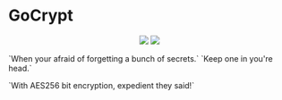 # GoCrypt
<p align="center">
<img style="float: center;" src="https://goreportcard.com/badge/github.com/TD4B/GoCrypt">
<img style="float: center;" src="https://img.shields.io/badge/License-MIT-yellow.svg">
<p>
`When your afraid of forgetting a bunch of secrets.`
`Keep one in you're head.`<p>
`With AES256 bit encryption, expedient they said!`


